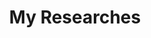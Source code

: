 ---
title: My Researches
layout: collection
permalink: /researches.html
collection: researches
entries_layout: grid
classes: wide
---